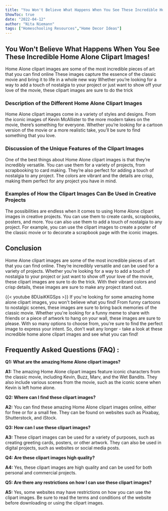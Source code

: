```yaml
---
title: "You Won't Believe What Happens When You See These Incredible Home Alone Clipart Images!"
ShowToc: true 
date: "2022-04-12"
author: "Nita Niemann" 
tags: ["Homeschooling Resources","Home Decor Ideas"]
---
```

## You Won't Believe What Happens When You See These Incredible Home Alone Clipart Images!

Home Alone clipart images are some of the most incredible pieces of art that you can find online These images capture the essence of the classic movie and bring it to life in a whole new way Whether you’re looking for a way to add a touch of nostalgia to your project or just want to show off your love of the movie, these clipart images are sure to do the trick

### Description of the Different Home Alone Clipart Images

Home Alone clipart images come in a variety of styles and designs. From the iconic images of Kevin McAllister to the more modern takes on the movie, there’s something for everyone. Whether you’re looking for a cartoon version of the movie or a more realistic take, you’ll be sure to find something that you love.

### Discussion of the Unique Features of the Clipart Images

One of the best things about Home Alone clipart images is that they’re incredibly versatile. You can use them for a variety of projects, from scrapbooking to card making. They’re also perfect for adding a touch of nostalgia to any project. The colors are vibrant and the details are crisp, making them perfect for any project you have in mind.

### Examples of How the Clipart Images Can Be Used in Creative Projects

The possibilities are endless when it comes to using Home Alone clipart images in creative projects. You can use them to create cards, scrapbooks, posters, and more. You can also use them to add a touch of nostalgia to any project. For example, you can use the clipart images to create a poster of the classic movie or to decorate a scrapbook page with the iconic images.

## Conclusion

Home Alone clipart images are some of the most incredible pieces of art that you can find online. They’re incredibly versatile and can be used for a variety of projects. Whether you’re looking for a way to add a touch of nostalgia to your project or just want to show off your love of the movie, these clipart images are sure to do the trick. With their vibrant colors and crisp details, these images are sure to make any project stand out.

{{< youtube 8DUaiKKGSps >}} 
If you're looking for some amazing home alone clipart images, you won't believe what you find! From funny cartoons to nostalgic scenes, these images are sure to bring back memories of the classic movie. Whether you're looking for a funny meme to share with friends or a piece of artwork to hang on your wall, these images are sure to please. With so many options to choose from, you're sure to find the perfect image to express your intent. So, don't wait any longer - take a look at these incredible home alone clipart images and see what you can find!

## Frequently Asked Questions (FAQ) :
**Q1: What are the amazing Home Alone clipart images?**

**A1:** The amazing Home Alone clipart images feature iconic characters from the classic movie, including Kevin, Buzz, Marv, and the Wet Bandits. They also include various scenes from the movie, such as the iconic scene when Kevin is left home alone.

**Q2: Where can I find these clipart images?**

**A2:** You can find these amazing Home Alone clipart images online, either for free or for a small fee. They can be found on websites such as Pixabay, Shutterstock, and iStock.

**Q3: How can I use these clipart images?**

**A3:** These clipart images can be used for a variety of purposes, such as creating greeting cards, posters, or other artwork. They can also be used in digital projects, such as websites or social media posts.

**Q4: Are these clipart images high quality?**

**A4:** Yes, these clipart images are high quality and can be used for both personal and commercial projects.

**Q5: Are there any restrictions on how I can use these clipart images?**

**A5:** Yes, some websites may have restrictions on how you can use the clipart images. Be sure to read the terms and conditions of the website before downloading or using the clipart images.



